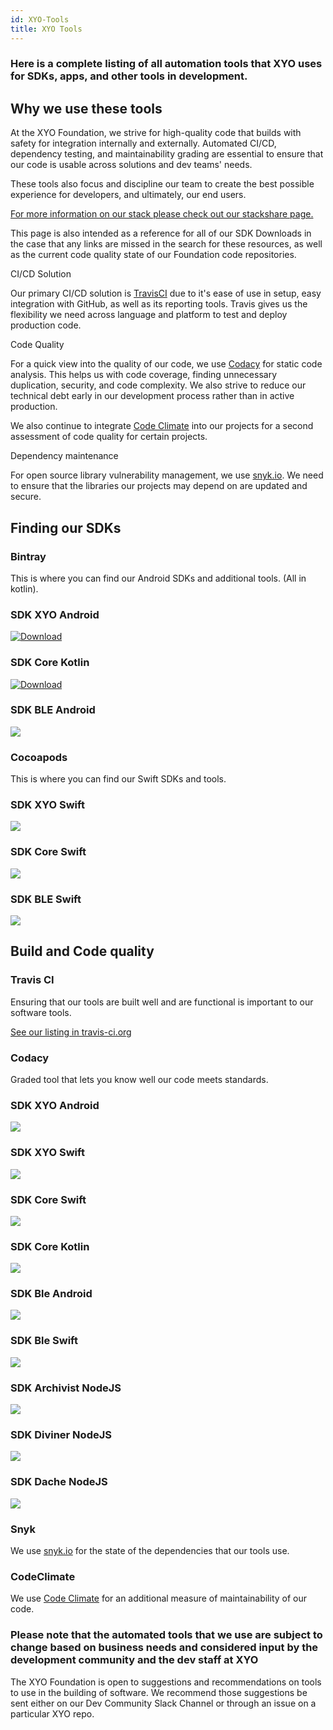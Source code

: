 ```yaml
---
id: XYO-Tools
title: XYO Tools
---
```


<div class="alert alert-primary text-center" role="alert">
  <h3>Here is a complete listing of all automation tools that XYO uses for SDKs, apps, and other tools in development.</h3> 
</div>

## Why we use these tools

At the XYO Foundation, we strive for high-quality code that builds with safety for integration internally and externally. Automated CI/CD, dependency testing, and maintainability grading are essential to ensure that our code is usable across solutions and dev teams' needs.

These tools also focus and discipline our team to create the best possible experience for developers, and ultimately, our end users. 

<a href="https://stackshare.io/xyo-network/xyo-network" 
    rel="noopener noreferrer"
    target="_blank"
    class="alert alert-success text-center font-weight-bold"
    >
      For more information on our stack please check out our stackshare page.
  <i class="p-2 fas fa-external-link-alt"></i>
</a>

This page is also intended as a reference for all of our SDK Downloads in the case that any links are missed in the search for these resources, as well as the current code quality state of our Foundation code repositories. 

<div class="alert alert-primary" role="alert">
  <p>CI/CD Solution</p> 
</div>

Our primary CI/CD solution is [TravisCI](https://travis-ci.org) due to it's ease of use in setup, easy integration with GitHub, as well as its reporting tools. Travis gives us the flexibility we need across language and platform to test and deploy production code. 

<div class="alert alert-info" role="alert">
  <p>Code Quality</p> 
</div>

For a quick view into the quality of our code, we use [Codacy](https://www.codacy.com) for static code analysis. This helps us with code coverage, finding unnecessary duplication, security, and code complexity. We also strive to reduce our technical debt early in our development process rather than in active production. 

We also continue to integrate [Code Climate](https://codeclimate.com/quality/) into our projects for a second assessment of code quality for certain projects.

<div class="alert alert-warning" role="alert">
  <p>Dependency maintenance</p> 
</div>

For open source library vulnerability management, we use [snyk.io](https://snyk.io). We need to ensure that the libraries our projects may depend on are updated and secure. 

## Finding our SDKs

### Bintray 

This is where you can find our Android SDKs and additional tools. (All in kotlin).

<h3 class="text-center">SDK XYO Android</h3>

[![Download](https://api.bintray.com/packages/xyoraclenetwork/xyo/sdk-xyo-android/images/download.svg) ](https://bintray.com/xyoraclenetwork/xyo/sdk-xyo-android/_latestVersion)

<h3 class="text-center">SDK Core Kotlin</h3>

[![Download](https://api.bintray.com/packages/xyoraclenetwork/xyo/sdk-core-kotlin/images/download.svg?version=3.0.3)](https://bintray.com/xyoraclenetwork/xyo/sdk-core-kotlin/3.0.3/link)

<h3 class="text-center">SDK BLE Android</h3>

<a 
  href='https://bintray.com/xyoraclenetwork/xyo/sdk-ble-android/_latestVersion'
  rel="noopener noreferrer"
  target="_blank"
  class="font-weight-bold">
    <img src='https://api.bintray.com/packages/xyoraclenetwork/xyo/sdk-ble-android/images/download.svg'>
</a>

### Cocoapods

This is where you can find our Swift SDKs and tools. 

<h3 class="text-center">SDK XYO Swift</h3>

[![](https://img.shields.io/cocoapods/v/sdk-xyo-swift.svg?style=flat)](https://cocoapods.org/pods/sdk-xyo-swift)

<h3 class="text-center">SDK Core Swift</h3>

[![](https://img.shields.io/cocoapods/v/sdk-core-swift.svg?style=flat)](https://cocoapods.org/pods/sdk-core-swift)

<h3 class="text-center">SDK BLE Swift</h3>

[![](https://img.shields.io/cocoapods/v/XyBleSdk.svg?style=flat)](https://cocoapods.org/pods/XyBleSdk)

## Build and Code quality 

### Travis CI

Ensuring that our tools are built well and are functional is important to our software tools. 

<a href="https://travis-ci.org/XYOracleNetwork/" 
    rel="noopener noreferrer"
    target="_blank"
    class="font-weight-bold"
    >
      See our listing in travis-ci.org
  <i class="p-2 fas fa-external-link-alt"></i>
</a>

### Codacy

Graded tool that lets you know well our code meets standards.

<h3 class="text-center">SDK XYO Android</h3>

<a
    href="https://www.codacy.com?utm_source=github.com&amp;utm_medium=referral&amp;utm_content=XYOracleNetwork/sdk-xyo-android&amp;utm_campaign=Badge_Grade"
    rel="noopener noreferrer"
    target="_blank"
    class="font-weight-bold">
      <img src="https://api.codacy.com/project/badge/Grade/9712b501940e45428072255a283fa23a" class=""/>
</a>

<h3 class="text-center">SDK XYO Swift</h3>

<a 
  href="https://www.codacy.com/manual/pllearns/sdk-xyo-swift?utm_source=github.com&amp;utm_medium=referral&amp;utm_content=XYOracleNetwork/sdk-xyo-swift&amp;utm_campaign=Badge_Grade"    
  rel="noopener noreferrer"
  target="_blank"
  class="font-weight-bold">
    <img src="https://api.codacy.com/project/badge/Grade/6a10ff4a324d4d02a74a7a6724a53eef"/>
</a>

<h3 class="text-center">SDK Core Swift</h3>

<a 
  href="https://www.codacy.com/manual/XYOracleNetwork/sdk-core-swift?utm_source=github.com&amp;utm_medium=referral&amp;utm_content=XYOracleNetwork/sdk-core-swift&amp;utm_campaign=Badge_Grade"
  rel="noopener noreferrer"
  target="_blank"
  class="font-weight-bold">
    <img src="https://api.codacy.com/project/badge/Grade/528a6aaa6b4d4f21871fede9be3f4fc3"/>
</a>

<h3 class="text-center">SDK Core Kotlin</h3>

<a
  href="https://www.codacy.com/manual/XYOracleNetwork/sdk-core-kotlin?utm_source=github.com&amp;utm_medium=referral&amp;utm_content=XYOracleNetwork/sdk-core-kotlin&amp;utm_campaign=Badge_Grade"
  rel="noopener noreferrer"
  target="_blank"
  class="font-weight-bold">
    <img src="https://api.codacy.com/project/badge/Grade/2fb2eb69c1db455299ffce57b0216aa6"/>
</a>

<h3 class="text-center">SDK Ble Android</h3>

<a 
  href="https://www.codacy.com/manual/XYOracleNetwork/sdk-ble-android?utm_source=github.com&amp;utm_medium=referral&amp;utm_content=XYOracleNetwork/sdk-ble-android&amp;utm_campaign=Badge_Grade"
  rel="noopener noreferrer"
  target="\_blank"
  class="font-weight-bold">
    <img src="https://api.codacy.com/project/badge/Grade/b14446847e614a2fae7152892765dac1"/>
</a>


<h3 class="text-center">SDK Ble Swift</h3>

<a 
  href="https://www.codacy.com/manual/pllearns/sdk-ble-swift?utm_source=github.com&amp;utm_medium=referral&amp;utm_content=XYOracleNetwork/sdk-ble-swift&amp;utm_campaign=Badge_Grade"
  rel="noopener noreferrer"
  target="\_blank"
  class="font-weight-bold">
  <img src="https://api.codacy.com/project/badge/Grade/5abfb39d3a5640a296f3e04e46a7d98f"/>
</a>

<h3 class="text-center">SDK Archivist NodeJS</h3>

<a 
  href="https://www.codacy.com/manual/XYOracleNetwork/sdk-archivist-nodejs?utm_source=github.com&amp;utm_medium=referral&amp;utm_content=XYOracleNetwork/sdk-archivist-nodejs&amp;utm_campaign=Badge_Grade"
  rel="noopener noreferrer"
  target="\_blank"
  class="font-weight-bold">
    <img src="https://api.codacy.com/project/badge/Grade/fafa47b9956b4b9fa05fee8619b79f38"/>
</a>

<h3 class="text-center">SDK Diviner NodeJS</h3>

<a 
  href="https://www.codacy.com?utm_source=github.com&amp;utm_medium=referral&amp;utm_content=XYOracleNetwork/sdk-diviner-nodejs&amp;utm_campaign=Badge_Grade"
  rel="noopener noreferrer"
  target="\_blank"
  class="font-weight-bold">
  <img src="https://api.codacy.com/project/badge/Grade/ac5532f7a9384c4a913301e74ea0ad6a"/>
</a>

<h3 class="text-center">SDK Dache NodeJS</h3>

<a 
  href="https://www.codacy.com/manual/XYOracleNetwork/sdk-dache-nodejs?utm_source=github.com&amp;utm_medium=referral&amp;utm_content=XYOracleNetwork/sdk-dache-nodejs&amp;utm_campaign=Badge_Grade"
  rel="noopener noreferrer"
  target="\_blank"
  class="font-weight-bold">
    <img src="https://api.codacy.com/project/badge/Grade/9977150c536b421b849f5b196824a8e4"/>
</a>

### Snyk

We use [snyk.io](https://snyk.io) for the state of the dependencies that our tools use. 

### CodeClimate

We use [Code Climate](https://codeclimate.com/quality/) for an additional measure of maintainability of our code. 

<div class="alert alert-danger text-center" role="alert">
  <h3>Please note that the automated tools that we use are subject to change based on business needs and considered input by the development community and the dev staff at XYO</h3> 
</div>

<div class="alert alert-primary text-center" role="alert">
  <p>The XYO Foundation is open to suggestions and recommendations on tools to use in the building of software. We recommend those suggestions be sent either on our Dev Community Slack Channel or through an issue on a particular XYO repo.</p> 
</div>
